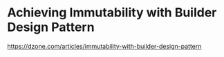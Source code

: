 # Achieving Immutability with Builder Design Pattern

https://dzone.com/articles/immutability-with-builder-design-pattern
